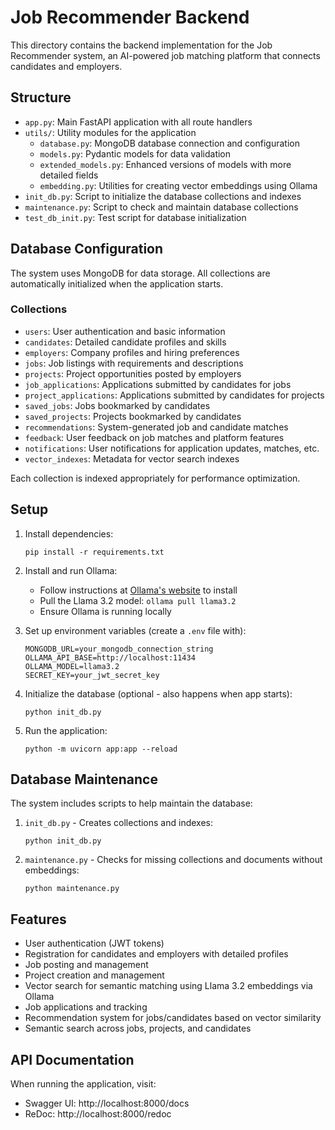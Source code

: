 # Job Recommender Backend

This directory contains the backend implementation for the Job Recommender system, an AI-powered job matching platform that connects candidates and employers.

## Structure

- `app.py`: Main FastAPI application with all route handlers
- `utils/`: Utility modules for the application
  - `database.py`: MongoDB database connection and configuration
  - `models.py`: Pydantic models for data validation
  - `extended_models.py`: Enhanced versions of models with more detailed fields
  - `embedding.py`: Utilities for creating vector embeddings using Ollama
- `init_db.py`: Script to initialize the database collections and indexes
- `maintenance.py`: Script to check and maintain database collections
- `test_db_init.py`: Test script for database initialization

## Database Configuration

The system uses MongoDB for data storage. All collections are automatically initialized when the application starts.

### Collections
- `users`: User authentication and basic information
- `candidates`: Detailed candidate profiles and skills
- `employers`: Company profiles and hiring preferences
- `jobs`: Job listings with requirements and descriptions
- `projects`: Project opportunities posted by employers
- `job_applications`: Applications submitted by candidates for jobs
- `project_applications`: Applications submitted by candidates for projects
- `saved_jobs`: Jobs bookmarked by candidates
- `saved_projects`: Projects bookmarked by candidates
- `recommendations`: System-generated job and candidate matches
- `feedback`: User feedback on job matches and platform features
- `notifications`: User notifications for application updates, matches, etc.
- `vector_indexes`: Metadata for vector search indexes

Each collection is indexed appropriately for performance optimization.

## Setup

1. Install dependencies:
   ```
   pip install -r requirements.txt
   ```

2. Install and run Ollama:
   - Follow instructions at [Ollama's website](https://ollama.com/) to install
   - Pull the Llama 3.2 model: `ollama pull llama3.2`
   - Ensure Ollama is running locally

3. Set up environment variables (create a `.env` file with):
   ```
   MONGODB_URL=your_mongodb_connection_string
   OLLAMA_API_BASE=http://localhost:11434
   OLLAMA_MODEL=llama3.2
   SECRET_KEY=your_jwt_secret_key
   ```

4. Initialize the database (optional - also happens when app starts):
   ```
   python init_db.py
   ```

5. Run the application:
   ```
   python -m uvicorn app:app --reload
   ```

## Database Maintenance

The system includes scripts to help maintain the database:

1. `init_db.py` - Creates collections and indexes:
   ```
   python init_db.py
   ```

2. `maintenance.py` - Checks for missing collections and documents without embeddings:
   ```
   python maintenance.py
   ```

## Features

- User authentication (JWT tokens)
- Registration for candidates and employers with detailed profiles
- Job posting and management
- Project creation and management
- Vector search for semantic matching using Llama 3.2 embeddings via Ollama
- Job applications and tracking
- Recommendation system for jobs/candidates based on vector similarity
- Semantic search across jobs, projects, and candidates

## API Documentation

When running the application, visit:
- Swagger UI: http://localhost:8000/docs
- ReDoc: http://localhost:8000/redoc 